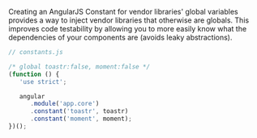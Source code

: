 Creating an AngularJS Constant for vendor libraries' global variables provides a way to inject vendor libraries that otherwise are globals. This improves code testability by allowing you to more easily know what the dependencies of your components are (avoids leaky abstractions). 

```javascript
// constants.js

/* global toastr:false, moment:false */
(function () {
   'use strict';

   angular
      .module('app.core')
      .constant('toastr', toastr)
      .constant('moment', moment);
})();
```
